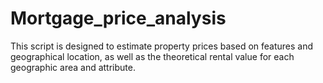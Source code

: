 # Mortgage_price_analysis
This script is designed to estimate property prices based on features and geographical location, as well as the theoretical rental value for each geographic area and attribute.
